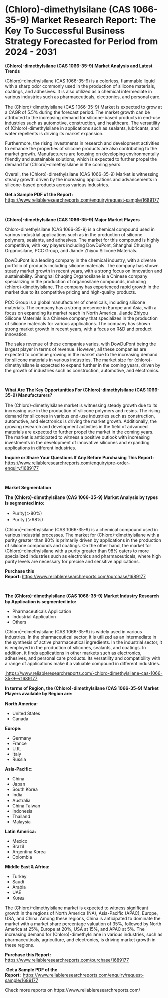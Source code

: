<p><h1>(Chloro)-dimethylsilane (CAS 1066-35-9) Market Research Report: The Key To Successful Business Strategy Forecasted for Period from 2024 - 2031</h1></p><p><strong>(Chloro)-dimethylsilane (CAS 1066-35-9) Market Analysis and Latest Trends</strong></p>
<p><p>(Chloro)-dimethylsilane (CAS 1066-35-9) is a colorless, flammable liquid with a sharp odor commonly used in the production of silicone materials, coatings, and adhesives. It is also utilized as a chemical intermediate in various industries such as pharmaceuticals, electronics, and personal care.</p><p>The (Chloro)-dimethylsilane (CAS 1066-35-9) Market is expected to grow at a CAGR of 5.5% during the forecast period. The market growth can be attributed to the increasing demand for silicone-based products in end-use industries such as automotive, construction, and healthcare. The versatility of (Chloro)-dimethylsilane in applications such as sealants, lubricants, and water repellents is driving its market expansion.</p><p>Furthermore, the rising investments in research and development activities to enhance the properties of silicone products are also contributing to the market growth. Manufacturers are focusing on developing environmentally friendly and sustainable solutions, which is expected to further propel the demand for (Chloro)-dimethylsilane in the coming years.</p><p>Overall, the (Chloro)-dimethylsilane (CAS 1066-35-9) Market is witnessing steady growth driven by the increasing applications and advancements in silicone-based products across various industries.</p></p>
<p><strong>Get a Sample PDF of the Report:&nbsp;</strong> <a href="https://www.reliableresearchreports.com/enquiry/request-sample/1689177">https://www.reliableresearchreports.com/enquiry/request-sample/1689177</a></p>
<p>&nbsp;</p>
<p><strong>(Chloro)-dimethylsilane (CAS 1066-35-9) Major Market Players</strong></p>
<p><p>Chloro-dimethylsilane (CAS 1066-35-9) is a chemical compound used in various industrial applications such as in the production of silicone polymers, sealants, and adhesives. The market for this compound is highly competitive, with key players including DowDuPont, Shanghai Chuqing Organosilane, PCC Group, and Jiande Zhiyou Silicone Materials.</p><p>DowDuPont is a leading company in the chemical industry, with a diverse portfolio of products including silicone materials. The company has shown steady market growth in recent years, with a strong focus on innovation and sustainability. Shanghai Chuqing Organosilane is a Chinese company specializing in the production of organosilane compounds, including (chloro)-dimethylsilane. The company has experienced rapid growth in the market due to its competitive pricing and high-quality products.</p><p>PCC Group is a global manufacturer of chemicals, including silicone materials. The company has a strong presence in Europe and Asia, with a focus on expanding its market reach in North America. Jiande Zhiyou Silicone Materials is a Chinese company that specializes in the production of silicone materials for various applications. The company has shown strong market growth in recent years, with a focus on R&D and product innovation.</p><p>The sales revenue of these companies varies, with DowDuPont being the largest player in terms of revenue. However, all these companies are expected to continue growing in the market due to the increasing demand for silicone materials in various industries. The market size for (chloro)-dimethylsilane is expected to expand further in the coming years, driven by the growth of industries such as construction, automotive, and electronics.</p></p>
<p>&nbsp;</p>
<p><strong>What Are The Key Opportunities For (Chloro)-dimethylsilane (CAS 1066-35-9) Manufacturers?</strong></p>
<p><p>The (Chloro)-dimethylsilane market is witnessing steady growth due to its increasing use in the production of silicone polymers and resins. The rising demand for silicones in various end-use industries such as construction, automotive, and electronics is driving the market growth. Additionally, the growing research and development activities in the field of advanced materials are expected to further propel the market in the coming years. The market is anticipated to witness a positive outlook with increasing investments in the development of innovative silicones and expanding applications in different industries.</p></p>
<p><strong>Inquire or Share Your Questions If Any Before Purchasing This Report:</strong> <a href="https://www.reliableresearchreports.com/enquiry/pre-order-enquiry/1689177">https://www.reliableresearchreports.com/enquiry/pre-order-enquiry/1689177</a></p>
<p>&nbsp;</p>
<p><strong>Market Segmentation</strong></p>
<p><strong>The (Chloro)-dimethylsilane (CAS 1066-35-9) Market Analysis by types is segmented into:</strong></p>
<p><ul><li>Purity(＞80%)</li><li>Purity (＞98%)</li></ul></p>
<p><p>(Chloro)-dimethylsilane (CAS 1066-35-9) is a chemical compound used in various industrial processes. The market for (Chloro)-dimethylsilane with a purity greater than 80% is primarily driven by applications in the production of silicone compounds and coatings. On the other hand, the market for (Chloro)-dimethylsilane with a purity greater than 98% caters to more specialized industries such as electronics and pharmaceuticals, where high purity levels are necessary for precise and sensitive applications.</p></p>
<p><strong>Purchase this Report:&nbsp;</strong><a href="https://www.reliableresearchreports.com/purchase/1689177">https://www.reliableresearchreports.com/purchase/1689177</a></p>
<p>&nbsp;</p>
<p><strong>The (Chloro)-dimethylsilane (CAS 1066-35-9) Market Industry Research by Application is segmented into:</strong></p>
<p><ul><li>Pharmaceuticals Application</li><li>Industrial Application</li><li>Others</li></ul></p>
<p><p>(Chloro)-dimethylsilane (CAS 1066-35-9) is widely used in various industries. In the pharmaceutical sector, it is utilized as an intermediate in the synthesis of active pharmaceutical ingredients. In the industrial sector, it is employed in the production of silicones, sealants, and coatings. In addition, it finds applications in other markets such as electronics, adhesives, and personal care products. Its versatility and compatibility with a range of applications make it a valuable compound in different industries.</p></p>
<p><a href="https://www.reliableresearchreports.com/-chloro-dimethylsilane-cas-1066-35-9--r1689177">&nbsp;https://www.reliableresearchreports.com/-chloro-dimethylsilane-cas-1066-35-9--r1689177</a></p>
<p><strong>In terms of Region, the (Chloro)-dimethylsilane (CAS 1066-35-9) Market Players available by Region are:</strong></p>
<p>
    <p> <strong> North America: </strong>
        <ul>
            <li>United States</li>
            <li>Canada</li>
        </ul>
        </p> 
    <p> <strong> Europe: </strong>
        <ul>
            <li>Germany</li>
            <li>France</li>
            <li>U.K.</li>
            <li>Italy</li>
            <li>Russia</li>
        </ul>
        </p> 
    <p> <strong> Asia-Pacific: </strong>
        <ul>
            <li>China</li>
            <li>Japan</li>
            <li>South Korea</li>
            <li>India</li>
            <li>Australia</li>
            <li>China Taiwan</li>
            <li>Indonesia</li>
            <li>Thailand</li>
            <li>Malaysia</li>
        </ul>
        </p> 
    <p> <strong> Latin America: </strong>
        <ul>
            <li>Mexico</li>
            <li>Brazil</li>
            <li>Argentina Korea</li>
            <li>Colombia</li>
        </ul>
        </p> 
    <p> <strong> Middle East & Africa: </strong>
        <ul>
            <li>Turkey</li>
            <li>Saudi</li>
            <li>Arabia</li>
            <li>UAE</li>
            <li>Korea</li>
        </ul>
    </p>
    </p>
<p><p>The (Chloro)-dimethylsilane market is expected to witness significant growth in the regions of North America (NA), Asia-Pacific (APAC), Europe, USA, and China. Among these regions, China is anticipated to dominate the market with a market share percentage valuation of 35%, followed by North America at 25%, Europe at 20%, USA at 15%, and APAC at 5%. The increasing demand for (Chloro)-dimethylsilane in various industries, such as pharmaceuticals, agriculture, and electronics, is driving market growth in these regions.</p></p>
<p><strong>Purchase this Report: </strong><a href="https://www.reliableresearchreports.com/purchase/1689177">https://www.reliableresearchreports.com/purchase/1689177</a></p>
<p>&nbsp;<strong>Get a Sample PDF of the Report:&nbsp;&nbsp;</strong><a href="https://www.reliableresearchreports.com/enquiry/request-sample/1689177">https://www.reliableresearchreports.com/enquiry/request-sample/1689177</a></p>
<p><strong></strong></p>
<p>Check more reports on https://www.reliableresearchreports.com/</p>